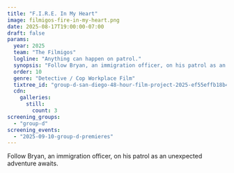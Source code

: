 ```yaml
---
title: "F.I.R.E. In My Heart"
image: filmigos-fire-in-my-heart.png
date: 2025-08-17T19:00:00-07:00
draft: false
params:
  year: 2025
  team: "The Filmigos"
  logline: "Anything can happen on patrol."
  synopsis: "Follow Bryan, an immigration officer, on his patrol as an unexpected adventure awaits."
  order: 10
  genre: "Detective / Cop Workplace Film"
  tixtree_id: "group-d-san-diego-48-hour-film-project-2025-ef55effb18b4"
  cdn:
    galleries:
      still:
        count: 3
screening_groups:
  - "group-d"
screening_events:
  - "2025-09-10-group-d-premieres"
---
```


Follow Bryan, an immigration officer, on his patrol as an unexpected adventure awaits.
